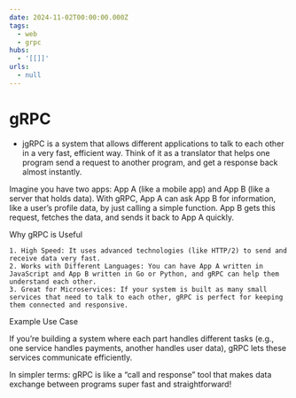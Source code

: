 ```yaml
---
date: 2024-11-02T00:00:00.000Z
tags:
  - web
  - grpc
hubs:
  - '[[]]'
urls:
  - null
---
```

# gRPC

- jgRPC is a system that allows different applications to talk to each other in a very fast, efficient way.
  Think of it as a translator that helps one program send a request to another program, and get a response back almost instantly.

Imagine you have two apps: App A (like a mobile app) and App B (like a server that holds data). With gRPC, App A can ask App B for information, like a user’s profile data,
by just calling a simple function. App B gets this request, fetches the data, and sends it back to App A quickly.

Why gRPC is Useful

    1. High Speed: It uses advanced technologies (like HTTP/2) to send and receive data very fast.
    2. Works with Different Languages: You can have App A written in JavaScript and App B written in Go or Python, and gRPC can help them understand each other.
    3. Great for Microservices: If your system is built as many small services that need to talk to each other, gRPC is perfect for keeping them connected and responsive.

Example Use Case

If you’re building a system where each part handles different tasks (e.g., one service handles payments, another handles user data), gRPC lets these services communicate efficiently.

In simpler terms: gRPC is like a “call and response” tool that makes data exchange between programs super fast and straightforward!
